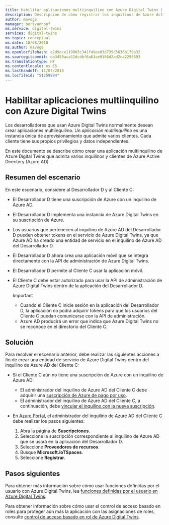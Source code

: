 ```yaml
---
title: Habilitar aplicaciones multiinquilino con Azure Digital Twins | Microsoft Docs
description: Descripción de cómo registrar los inquilinos de Azure Active Directory de sus clientes con Azure Digital Twins
author: mavoge
manager: bertvanhoof
ms.service: digital-twins
services: digital-twins
ms.topic: conceptual
ms.date: 10/08/2018
ms.author: mavoge
ms.openlocfilehash: a2d9ece119003c341f49ee03d735d5636b179a32
ms.sourcegitcommit: da3459aca32dcdbf6a63ae9186d2ad2ca2295893
ms.translationtype: HT
ms.contentlocale: es-ES
ms.lasthandoff: 11/07/2018
ms.locfileid: "51259894"
---
```

# <a name="enable-multitenant-applications-with-azure-digital-twins"></a>Habilitar aplicaciones multiinquilino con Azure Digital Twins

Los desarrolladores que usan Azure Digital Twins normalmente desean crear aplicaciones multiinquilino. Un *aplicación multiinquilino* es una instancia única de aprovisionamiento que admite varios clientes. Cada cliente tiene sus propios privilegios y datos independientes.

En este documento se describe cómo crear una aplicación multiinquilino de Azure Digital Twins que admita varios inquilinos y clientes de Azure Active Directory (Azure AD).

## <a name="scenario-summary"></a>Resumen del escenario

En este escenario, considere al Desarrollador D y al Cliente C:

- El Desarrollador D tiene una suscripción de Azure con un inquilino de Azure AD.
- El Desarrollador D implementa una instancia de Azure Digital Twins en su suscripción de Azure.
- Los usuarios que pertenecen al inquilino de Azure AD del Desarrollador D pueden obtener tokens en el servicio de Azure Digital Twins, ya que Azure AD ha creado una entidad de servicio en el inquilino de Azure AD del Desarrollador D.
- El Desarrollador D ahora crea una aplicación móvil que se integra directamente con la API de administración de Azure Digital Twins.
- El Desarrollador D permite al Cliente C usar la aplicación móvil.
- El Cliente C debe estar autorizado para usar la API de administración de Azure Digital Twins dentro de la aplicación del Desarrollador D.

  > [!IMPORTANT]
  > - Cuando el Cliente C inicie sesión en la aplicación del Desarrollador D, la aplicación no podrá adquirir tokens para que los usuarios del Cliente C puedan comunicarse con la API de administración.
  > - Azure AD producirá un error que indica que Azure Digital Twins no se reconoce en el directorio del Cliente C.

## <a name="solution"></a>Solución

Para resolver el escenario anterior, debe realizar las siguientes acciones a fin de crear una entidad de servicio de Azure Digital Twins dentro del inquilino de Azure AD del Cliente C:

- Si el Cliente C aún no tiene una suscripción de Azure con un inquilino de Azure AD:

  - El administrador del inquilino de Azure AD del Cliente C debe adquirir una [suscripción de Azure de pago por uso](https://azure.microsoft.com/offers/ms-azr-0003p/).
  - El administrador del inquilino de Azure AD del Cliente C, a continuación, debe [vincular el inquilino con la nueva suscripción](https://docs.microsoft.com/azure/active-directory/connect/active-directory-aadconnect).

- En [Azure Portal](https://portal.azure.com), el administrador del inquilino de Azure AD del Cliente C debe realizar los pasos siguientes:

  1. Abra la página de **Suscripciones**.
  1. Seleccione la suscripción correspondiente al inquilino de Azure AD que se usará en la aplicación del Desarrollador D.
  1. Seleccione **Proveedores de recursos**.
  1. Busque **Microsoft.IoTSpaces**.
  1. Seleccione **Registrar**.
  
## <a name="next-steps"></a>Pasos siguientes

Para obtener más información sobre cómo usar funciones definidas por el usuario con Azure Digital Twins, lea [funciones definidas por el usuario en Azure Digital Twins](how-to-user-defined-functions.md).

Para obtener información sobre cómo usar el control de acceso basado en roles para proteger aún más la aplicación con las asignaciones de roles, consulte [control de acceso basado en rol de Azure Digital Twins](security-create-manage-role-assignments.md).
